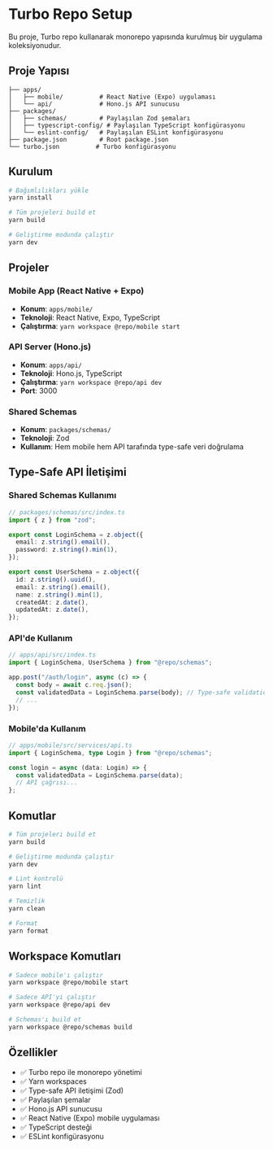 # Turbo Repo Setup

Bu proje, Turbo repo kullanarak monorepo yapısında kurulmuş bir uygulama koleksiyonudur.

## Proje Yapısı

```
├── apps/
│   ├── mobile/          # React Native (Expo) uygulaması
│   └── api/             # Hono.js API sunucusu
├── packages/
│   ├── schemas/         # Paylaşılan Zod şemaları
│   ├── typescript-config/ # Paylaşılan TypeScript konfigürasyonu
│   └── eslint-config/   # Paylaşılan ESLint konfigürasyonu
├── package.json         # Root package.json
└── turbo.json          # Turbo konfigürasyonu
```

## Kurulum

```bash
# Bağımlılıkları yükle
yarn install

# Tüm projeleri build et
yarn build

# Geliştirme modunda çalıştır
yarn dev
```

## Projeler

### Mobile App (React Native + Expo)
- **Konum**: `apps/mobile/`
- **Teknoloji**: React Native, Expo, TypeScript
- **Çalıştırma**: `yarn workspace @repo/mobile start`

### API Server (Hono.js)
- **Konum**: `apps/api/`
- **Teknoloji**: Hono.js, TypeScript
- **Çalıştırma**: `yarn workspace @repo/api dev`
- **Port**: 3000

### Shared Schemas
- **Konum**: `packages/schemas/`
- **Teknoloji**: Zod
- **Kullanım**: Hem mobile hem API tarafında type-safe veri doğrulama

## Type-Safe API İletişimi

### Shared Schemas Kullanımı

```typescript
// packages/schemas/src/index.ts
import { z } from "zod";

export const LoginSchema = z.object({
  email: z.string().email(),
  password: z.string().min(1),
});

export const UserSchema = z.object({
  id: z.string().uuid(),
  email: z.string().email(),
  name: z.string().min(1),
  createdAt: z.date(),
  updatedAt: z.date(),
});
```

### API'de Kullanım

```typescript
// apps/api/src/index.ts
import { LoginSchema, UserSchema } from "@repo/schemas";

app.post("/auth/login", async (c) => {
  const body = await c.req.json();
  const validatedData = LoginSchema.parse(body); // Type-safe validation
  // ...
});
```

### Mobile'da Kullanım

```typescript
// apps/mobile/src/services/api.ts
import { LoginSchema, type Login } from "@repo/schemas";

const login = async (data: Login) => {
  const validatedData = LoginSchema.parse(data);
  // API çağrısı...
};
```

## Komutlar

```bash
# Tüm projeleri build et
yarn build

# Geliştirme modunda çalıştır
yarn dev

# Lint kontrolü
yarn lint

# Temizlik
yarn clean

# Format
yarn format
```

## Workspace Komutları

```bash
# Sadece mobile'ı çalıştır
yarn workspace @repo/mobile start

# Sadece API'yi çalıştır
yarn workspace @repo/api dev

# Schemas'ı build et
yarn workspace @repo/schemas build
```

## Özellikler

- ✅ Turbo repo ile monorepo yönetimi
- ✅ Yarn workspaces
- ✅ Type-safe API iletişimi (Zod)
- ✅ Paylaşılan şemalar
- ✅ Hono.js API sunucusu
- ✅ React Native (Expo) mobile uygulaması
- ✅ TypeScript desteği
- ✅ ESLint konfigürasyonu 